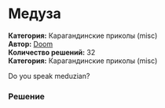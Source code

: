 # Медуза
**Категория:** Карагандинские приколы (misc)\
**Автор:** [Doom](https://t.me/dontunique)\
**Количество решений:** 32\
**Категория:** Карагандинские приколы (misc)

Do you speak meduzian?

### Решение
